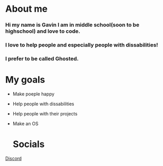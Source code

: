 # About me
### Hi my name is Gavin I am in middle school(soon to be highschool) and love to code.
### I love to help people and especially people with dissabilities!
### I prefer to be called Ghosted.

# My goals
- Make poeple happy
- Help people with dissabilities
- Help people with their projects
- Make an OS

  # Socials
[Discord](discord.com)
